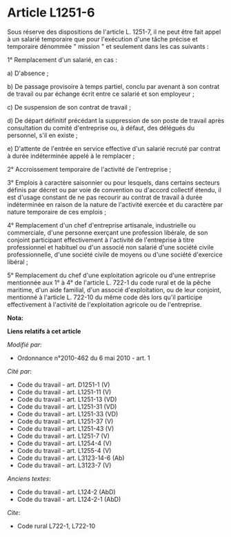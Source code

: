 # Article L1251-6

Sous réserve des dispositions de l'article L. 1251-7, il ne peut être fait appel à un salarié temporaire que pour l'exécution
d'une tâche précise et temporaire dénommée " mission " et seulement dans les cas suivants :

1° Remplacement d'un salarié, en cas :

a) D'absence ;

b) De passage provisoire à temps partiel, conclu par avenant à son contrat de travail ou par échange écrit entre ce salarié
et son employeur ;

c) De suspension de son contrat de travail ;

d) De départ définitif précédant la suppression de son poste de travail après consultation du comité d'entreprise ou, à
défaut, des délégués du personnel, s'il en existe ;

e) D'attente de l'entrée en service effective d'un salarié recruté par contrat à durée indéterminée appelé à le remplacer ;

2° Accroissement temporaire de l'activité de l'entreprise ;

3° Emplois à caractère saisonnier ou pour lesquels, dans certains secteurs définis par décret ou par voie de convention ou
d'accord collectif étendu, il est d'usage constant de ne pas recourir au contrat de travail à durée indéterminée en raison de
la nature de l'activité exercée et du caractère par nature temporaire de ces emplois ;

4° Remplacement d'un chef d'entreprise artisanale, industrielle ou commerciale, d'une personne exerçant une profession
libérale, de son conjoint participant effectivement à l'activité de l'entreprise à titre professionnel et habituel ou d'un
associé non salarié d'une société civile professionnelle, d'une société civile de moyens ou d'une société d'exercice
libéral ;

5° Remplacement du chef d'une exploitation agricole ou d'une entreprise mentionnée aux 1° à 4° de l'article L. 722-1 du code
rural et de la pêche maritime, d'un aide familial, d'un associé d'exploitation, ou de leur conjoint, mentionné à l'article L.
722-10 du même code dès lors qu'il participe effectivement à l'activité de l'exploitation agricole ou de l'entreprise.

**Nota:**



**Liens relatifs à cet article**

_Modifié par_:

  - Ordonnance n°2010-462 du 6 mai 2010 - art. 1

_Cité par_:

  - Code du travail - art. D1251-1 (V)
  - Code du travail - art. L1251-11 (V)
  - Code du travail - art. L1251-13 (VD)
  - Code du travail - art. L1251-31 (VD)
  - Code du travail - art. L1251-33 (VD)
  - Code du travail - art. L1251-37 (V)
  - Code du travail - art. L1251-43 (V)
  - Code du travail - art. L1251-7 (V)
  - Code du travail - art. L1254-4 (V)
  - Code du travail - art. L1255-4 (V)
  - Code du travail - art. L3123-14-6 (Ab)
  - Code du travail - art. L3123-7 (V)

_Anciens textes_:

  - Code du travail - art. L124-2 (AbD)
  - Code du travail - art. L124-2-1 (AbD)

_Cite_:

  - Code rural L722-1, L722-10
